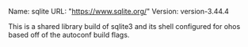 Name: sqlite
URL: "https://www.sqlite.org/"
Version: version-3.44.4

This is a shared library build of sqlite3 and its shell configured for ohos based off of the autoconf build flags.
